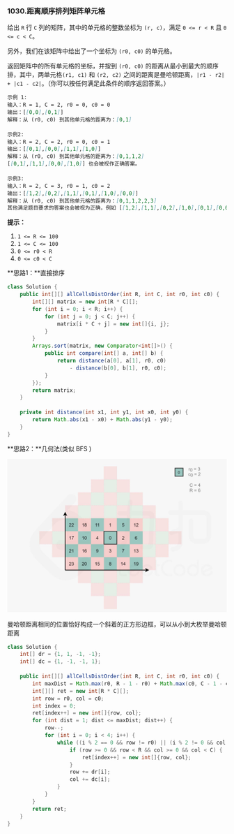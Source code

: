 ### 1030.距离顺序排列矩阵单元格

给出 `R` 行 `C` 列的矩阵，其中的单元格的整数坐标为 `(r, c)`，满足 `0 <= r < R` 且 `0 <= c < C`。

另外，我们在该矩阵中给出了一个坐标为 `(r0, c0)` 的单元格。

返回矩阵中的所有单元格的坐标，并按到 `(r0, c0)` 的距离从最小到最大的顺序排，其中，两单元格`(r1, c1)` 和 `(r2, c2)` 之间的距离是曼哈顿距离，`|r1 - r2| + |c1 - c2|`。（你可以按任何满足此条件的顺序返回答案。）

``` markdown
示例 1:
输入：R = 1, C = 2, r0 = 0, c0 = 0
输出：[[0,0],[0,1]]
解释：从 (r0, c0) 到其他单元格的距离为：[0,1]

示例2:
输入：R = 2, C = 2, r0 = 0, c0 = 1
输出：[[0,1],[0,0],[1,1],[1,0]]
解释：从 (r0, c0) 到其他单元格的距离为：[0,1,1,2]
[[0,1],[1,1],[0,0],[1,0]] 也会被视作正确答案。

示例3:
输入：R = 2, C = 3, r0 = 1, c0 = 2
输出：[[1,2],[0,2],[1,1],[0,1],[1,0],[0,0]]
解释：从 (r0, c0) 到其他单元格的距离为：[0,1,1,2,2,3]
其他满足题目要求的答案也会被视为正确，例如 [[1,2],[1,1],[0,2],[1,0],[0,1],[0,0]]。
```

**提示：**

1. `1 <= R <= 100`
2. `1 <= C <= 100`
3. `0 <= r0 < R`
4. `0 <= c0 < C`



**思路1：**直接排序

``` java
class Solution {
    public int[][] allCellsDistOrder(int R, int C, int r0, int c0) {
        int[][] matrix = new int[R * C][];
        for (int i = 0; i < R; i++) {
            for (int j = 0; j < C; j++) {
                matrix[i * C + j] = new int[]{i, j};
            }
        }
        Arrays.sort(matrix, new Comparator<int[]>() {
            public int compare(int[] a, int[] b) {
                return distance(a[0], a[1], r0, c0)
                    - distance(b[0], b[1], r0, c0);
            }
        });
        return matrix;
    }

    private int distance(int x1, int y1, int x0, int y0) {
        return Math.abs(x1 - x0) + Math.abs(y1 - y0);
    }
}

```

**思路2：**几何法(类似 BFS )

<img src="img/1030题图.jpg" style="zoom:50%" />

曼哈顿距离相同的位置恰好构成一个斜着的正方形边框，可以从小到大枚举曼哈顿距离

``` java
class Solution {
    int[] dr = {1, 1, -1, -1};
    int[] dc = {1, -1, -1, 1};

    public int[][] allCellsDistOrder(int R, int C, int r0, int c0) {
        int maxDist = Math.max(r0, R - 1 - r0) + Math.max(c0, C - 1 - c0);
        int[][] ret = new int[R * C][];
        int row = r0, col = c0;
        int index = 0;
        ret[index++] = new int[]{row, col};
        for (int dist = 1; dist <= maxDist; dist++) {
            row--;
            for (int i = 0; i < 4; i++) {
                while ((i % 2 == 0 && row != r0) || (i % 2 != 0 && col != c0)) {
                    if (row >= 0 && row < R && col >= 0 && col < C) {
                        ret[index++] = new int[]{row, col};
                    }
                    row += dr[i];
                    col += dc[i];
                }
            }
        }
        return ret;
    }
}
```

